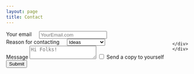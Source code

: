 ```yaml
---
layout: page
title: Contact
---
```

<div class="row">
      <div class="twelve columns" style="margin-top: 3%" align = left>
          <!-- The above form looks like this -->
          <form>
            <div class="row">
              <div class="six columns">
                <label for="exampleEmailInput">Your email</label>
                <input class="u-full-width" type="email" placeholder="YourEmail.com" id="exampleEmailInput">
              </div>
              <div class="six columns">
                <label for="exampleRecipientInput">Reason for contacting</label>
                <select class="u-full-width" id="exampleRecipientInput">
                  <option value="Option 1">Ideas</option>
                  <option value="Option 2">Questions</option>
                  <option value="Option 3">Work With Us</option>
                </select>
              </div>
            </div>
            <label for="exampleMessage">Message</label>
            <textarea class="u-full-width" placeholder="Hi Folks!" id="exampleMessage"></textarea>
            <label class="example-send-yourself-copy">
              <input type="checkbox">
              <span class="label-body">Send a copy to yourself</span>
            </label>
            <input class="button-primary" type="submit" value="Submit">
          </form>

  <!-- Always wrap checkbox and radio inputs in a label and use a <span class="label-body"> inside of it -->

  <!-- Note: The class .u-full-width is just a utility class shorthand for width: 100% -->
      </div>
    </div>
  </div>
<!--<div>
<form action="https://formspree.io/lukepg98@gmail.com" method="POST">
  
    <label for="name">Your Name</label>
    <input type="text" name="name" id="name" placeholder="Your Name" required>
    
    <label for="email">Email</label>
    <input type="email" id="email" name="_replyto" placeholder="Your Email" title="Enter your email address">
  
    <label for="comments">Message</label>
    <textarea name="comments" id="comments" placeholder=""></textarea>
  
    <input type="submit" value="Send">
<!--</form>
</div>
-->

